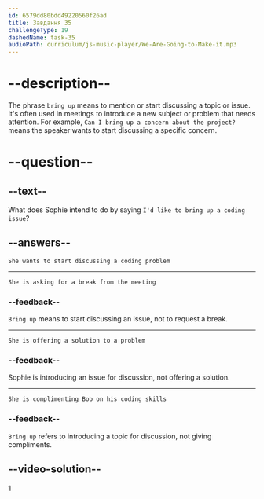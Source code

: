 ```yaml
---
id: 6579dd80bdd49220560f26ad
title: Завдання 35
challengeType: 19
dashedName: task-35
audioPath: curriculum/js-music-player/We-Are-Going-to-Make-it.mp3
---
```


<!--
AUDIO REFERENCE: 
Sophie: "Good morning, Bob. I'd like to bring up a coding issue."
-->

# --description--

The phrase `bring up` means to mention or start discussing a topic or issue. It's often used in meetings to introduce a new subject or problem that needs attention. For example, `Can I bring up a concern about the project?` means the speaker wants to start discussing a specific concern.

# --question--

## --text--

What does Sophie intend to do by saying `I'd like to bring up a coding issue`?

## --answers--

`She wants to start discussing a coding problem`

---

`She is asking for a break from the meeting`

### --feedback--

`Bring up` means to start discussing an issue, not to request a break.

---

`She is offering a solution to a problem`

### --feedback--

Sophie is introducing an issue for discussion, not offering a solution.

---

`She is complimenting Bob on his coding skills`

### --feedback--

`Bring up` refers to introducing a topic for discussion, not giving compliments.

## --video-solution--

1
